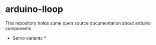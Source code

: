 # arduino-lloop
This repository holds some open source documentation about arduino components  


* Servo variants *
